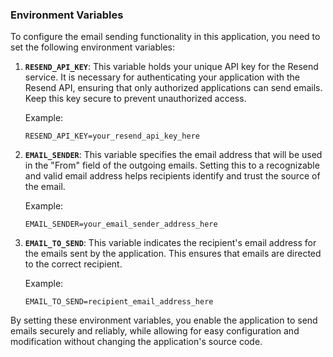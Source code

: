 ### Environment Variables

To configure the email sending functionality in this application, you need to set the following environment variables:

1. **`RESEND_API_KEY`**: This variable holds your unique API key for the Resend service. It is necessary for authenticating your application with the Resend API, ensuring that only authorized applications can send emails. Keep this key secure to prevent unauthorized access.

   Example:
   ```plaintext
   RESEND_API_KEY=your_resend_api_key_here
   ```

2. **`EMAIL_SENDER`**: This variable specifies the email address that will be used in the "From" field of the outgoing emails. Setting this to a recognizable and valid email address helps recipients identify and trust the source of the email.

   Example:
   ```plaintext
   EMAIL_SENDER=your_email_sender_address_here
   ```

3. **`EMAIL_TO_SEND`**: This variable indicates the recipient's email address for the emails sent by the application. This ensures that emails are directed to the correct recipient.

   Example:
   ```plaintext
   EMAIL_TO_SEND=recipient_email_address_here
   ```

By setting these environment variables, you enable the application to send emails securely and reliably, while allowing for easy configuration and modification without changing the application's source code.
